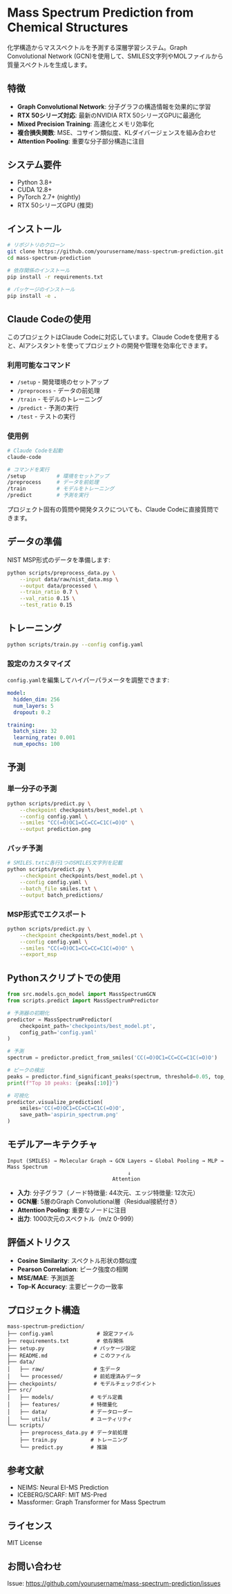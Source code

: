 # Mass Spectrum Prediction from Chemical Structures

化学構造からマススペクトルを予測する深層学習システム。Graph Convolutional Network (GCN)を使用して、SMILES文字列やMOLファイルから質量スペクトルを生成します。

## 特徴

- **Graph Convolutional Network**: 分子グラフの構造情報を効果的に学習
- **RTX 50シリーズ対応**: 最新のNVIDIA RTX 50シリーズGPUに最適化
- **Mixed Precision Training**: 高速化とメモリ効率化
- **複合損失関数**: MSE、コサイン類似度、KLダイバージェンスを組み合わせ
- **Attention Pooling**: 重要な分子部分構造に注目

## システム要件

- Python 3.8+
- CUDA 12.8+
- PyTorch 2.7+ (nightly)
- RTX 50シリーズGPU (推奨)

## インストール
```bash
# リポジトリのクローン
git clone https://github.com/yourusername/mass-spectrum-prediction.git
cd mass-spectrum-prediction

# 依存関係のインストール
pip install -r requirements.txt

# パッケージのインストール
pip install -e .
```

## Claude Codeの使用

このプロジェクトはClaude Codeに対応しています。Claude Codeを使用すると、AIアシスタントを使ってプロジェクトの開発や管理を効率化できます。

### 利用可能なコマンド

- `/setup` - 開発環境のセットアップ
- `/preprocess` - データの前処理
- `/train` - モデルのトレーニング
- `/predict` - 予測の実行
- `/test` - テストの実行

### 使用例

```bash
# Claude Codeを起動
claude-code

# コマンドを実行
/setup          # 環境をセットアップ
/preprocess     # データを前処理
/train          # モデルをトレーニング
/predict        # 予測を実行
```

プロジェクト固有の質問や開発タスクについても、Claude Codeに直接質問できます。

## データの準備

NIST MSP形式のデータを準備します:
```bash
python scripts/preprocess_data.py \
    --input data/raw/nist_data.msp \
    --output data/processed \
    --train_ratio 0.7 \
    --val_ratio 0.15 \
    --test_ratio 0.15
```

## トレーニング
```bash
python scripts/train.py --config config.yaml
```

### 設定のカスタマイズ

`config.yaml`を編集してハイパーパラメータを調整できます:
```yaml
model:
  hidden_dim: 256
  num_layers: 5
  dropout: 0.2

training:
  batch_size: 32
  learning_rate: 0.001
  num_epochs: 100
```

## 予測

### 単一分子の予測
```bash
python scripts/predict.py \
    --checkpoint checkpoints/best_model.pt \
    --config config.yaml \
    --smiles "CC(=O)OC1=CC=CC=C1C(=O)O" \
    --output prediction.png
```

### バッチ予測
```bash
# SMILES.txtに各行1つのSMILES文字列を記載
python scripts/predict.py \
    --checkpoint checkpoints/best_model.pt \
    --config config.yaml \
    --batch_file smiles.txt \
    --output batch_predictions/
```

### MSP形式でエクスポート
```bash
python scripts/predict.py \
    --checkpoint checkpoints/best_model.pt \
    --config config.yaml \
    --smiles "CC(=O)OC1=CC=CC=C1C(=O)O" \
    --export_msp
```

## Pythonスクリプトでの使用
```python
from src.models.gcn_model import MassSpectrumGCN
from scripts.predict import MassSpectrumPredictor

# 予測器の初期化
predictor = MassSpectrumPredictor(
    checkpoint_path='checkpoints/best_model.pt',
    config_path='config.yaml'
)

# 予測
spectrum = predictor.predict_from_smiles('CC(=O)OC1=CC=CC=C1C(=O)O')

# ピークの検出
peaks = predictor.find_significant_peaks(spectrum, threshold=0.05, top_n=20)
print(f"Top 10 peaks: {peaks[:10]}")

# 可視化
predictor.visualize_prediction(
    smiles='CC(=O)OC1=CC=CC=C1C(=O)O',
    save_path='aspirin_spectrum.png'
)
```

## モデルアーキテクチャ
```
Input (SMILES) → Molecular Graph → GCN Layers → Global Pooling → MLP → Mass Spectrum
                                       ↓
                                  Attention
```

- **入力**: 分子グラフ（ノード特徴量: 44次元、エッジ特徴量: 12次元）
- **GCN層**: 5層のGraph Convolutional層（Residual接続付き）
- **Attention Pooling**: 重要なノードに注目
- **出力**: 1000次元のスペクトル（m/z 0-999）

## 評価メトリクス

- **Cosine Similarity**: スペクトル形状の類似度
- **Pearson Correlation**: ピーク強度の相関
- **MSE/MAE**: 予測誤差
- **Top-K Accuracy**: 主要ピークの一致率

## プロジェクト構造
```
mass-spectrum-prediction/
├── config.yaml              # 設定ファイル
├── requirements.txt         # 依存関係
├── setup.py                # パッケージ設定
├── README.md               # このファイル
├── data/
│   ├── raw/                # 生データ
│   └── processed/          # 前処理済みデータ
├── checkpoints/            # モデルチェックポイント
├── src/
│   ├── models/            # モデル定義
│   ├── features/          # 特徴量化
│   ├── data/              # データローダー
│   └── utils/             # ユーティリティ
└── scripts/
    ├── preprocess_data.py # データ前処理
    ├── train.py           # トレーニング
    └── predict.py         # 推論
```

## 参考文献

- NEIMS: Neural EI-MS Prediction
- ICEBERG/SCARF: MIT MS-Pred
- Massformer: Graph Transformer for Mass Spectrum

## ライセンス

MIT License

## お問い合わせ

Issue: https://github.com/yourusername/mass-spectrum-prediction/issues
